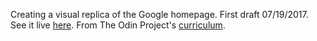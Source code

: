 Creating a visual replica of the Google homepage.
First draft 07/19/2017. See it live [here](https://rachelraygunz.github.io/google-homepage/). 
From The Odin Project's [curriculum](http://www.theodinproject.com/web-development-101/html-css).
